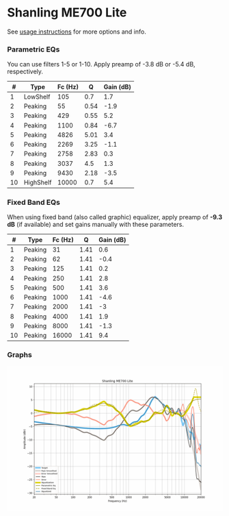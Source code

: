 # Shanling ME700 Lite
See [usage instructions](https://github.com/jaakkopasanen/AutoEq#usage) for more options and info.

### Parametric EQs
You can use filters 1-5 or 1-10. Apply preamp of -3.8 dB or -5.4 dB, respectively.

|   # | Type      |   Fc (Hz) |    Q |   Gain (dB) |
|-----|-----------|-----------|------|-------------|
|   1 | LowShelf  |       105 | 0.7  |         1.7 |
|   2 | Peaking   |        55 | 0.54 |        -1.9 |
|   3 | Peaking   |       429 | 0.55 |         5.2 |
|   4 | Peaking   |      1100 | 0.84 |        -6.7 |
|   5 | Peaking   |      4826 | 5.01 |         3.4 |
|   6 | Peaking   |      2269 | 3.25 |        -1.1 |
|   7 | Peaking   |      2758 | 2.83 |         0.3 |
|   8 | Peaking   |      3037 | 4.5  |         1.3 |
|   9 | Peaking   |      9430 | 2.18 |        -3.5 |
|  10 | HighShelf |     10000 | 0.7  |         5.4 |

### Fixed Band EQs
When using fixed band (also called graphic) equalizer, apply preamp of **-9.3 dB** (if available) and set gains manually with these parameters.

|   # | Type    |   Fc (Hz) |    Q |   Gain (dB) |
|-----|---------|-----------|------|-------------|
|   1 | Peaking |        31 | 1.41 |         0.6 |
|   2 | Peaking |        62 | 1.41 |        -0.4 |
|   3 | Peaking |       125 | 1.41 |         0.2 |
|   4 | Peaking |       250 | 1.41 |         2.8 |
|   5 | Peaking |       500 | 1.41 |         3.6 |
|   6 | Peaking |      1000 | 1.41 |        -4.6 |
|   7 | Peaking |      2000 | 1.41 |        -3   |
|   8 | Peaking |      4000 | 1.41 |         1.9 |
|   9 | Peaking |      8000 | 1.41 |        -1.3 |
|  10 | Peaking |     16000 | 1.41 |         9.4 |

### Graphs
![](./Shanling%20ME700%20Lite.png)
